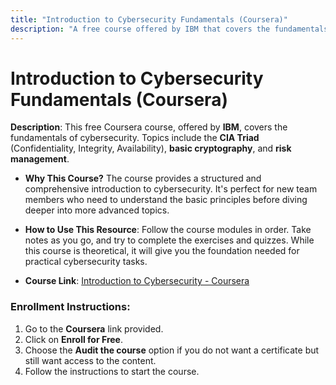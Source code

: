 ```yaml
---
title: "Introduction to Cybersecurity Fundamentals (Coursera)"
description: "A free course offered by IBM that covers the fundamentals of cybersecurity, including the CIA Triad, cryptography, and risk management."
---
```


# Introduction to Cybersecurity Fundamentals (Coursera)

**Description**:
This free Coursera course, offered by **IBM**, covers the fundamentals of cybersecurity. Topics include the **CIA Triad** (Confidentiality, Integrity, Availability), **basic cryptography**, and **risk management**.

- **Why This Course?**
  The course provides a structured and comprehensive introduction to cybersecurity. It's perfect for new team members who need to understand the basic principles before diving deeper into more advanced topics.

- **How to Use This Resource**:
  Follow the course modules in order. Take notes as you go, and try to complete the exercises and quizzes. While this course is theoretical, it will give you the foundation needed for practical cybersecurity tasks.

- **Course Link**: [Introduction to Cybersecurity - Coursera](https://www.coursera.org/learn/introduction-to-cybersecurity-fundamentals)

### **Enrollment Instructions**:
1. Go to the **Coursera** link provided.
2. Click on **Enroll for Free**.
3. Choose the **Audit the course** option if you do not want a certificate but still want access to the content.
4. Follow the instructions to start the course.

